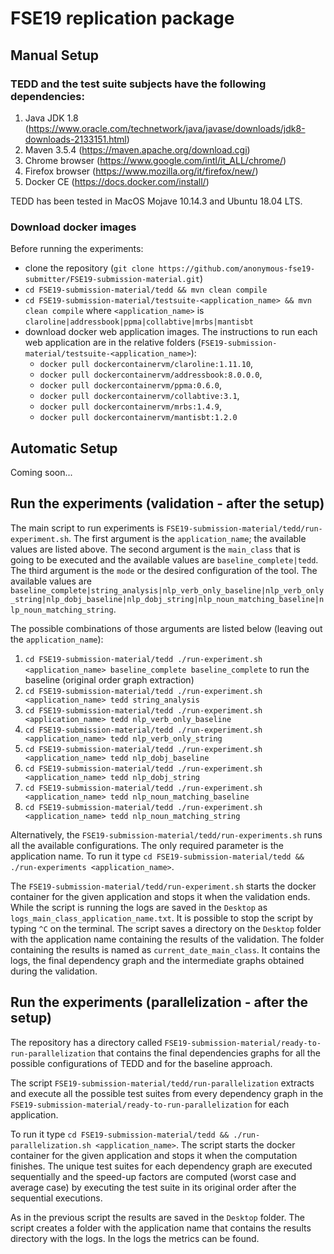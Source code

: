 # FSE19 replication package

## Manual Setup

### TEDD and the test suite subjects have the following dependencies:

1. Java JDK 1.8 (https://www.oracle.com/technetwork/java/javase/downloads/jdk8-downloads-2133151.html)
2. Maven 3.5.4 (https://maven.apache.org/download.cgi)
3. Chrome browser (https://www.google.com/intl/it_ALL/chrome/)
4. Firefox browser (https://www.mozilla.org/it/firefox/new/)
5. Docker CE (https://docs.docker.com/install/)

TEDD has been tested in MacOS Mojave 10.14.3 and Ubuntu 18.04 LTS.

### Download docker images
Before running the experiments: 
- clone the repository (`git clone https://github.com/anonymous-fse19-submitter/FSE19-submission-material.git`)
- `cd FSE19-submission-material/tedd && mvn clean compile`
- `cd FSE19-submission-material/testsuite-<application_name> && mvn clean compile` where `<application_name>` is `claroline|addressbook|ppma|collabtive|mrbs|mantisbt`
- download docker web application images. The instructions to run each web application are in the relative folders (`FSE19-submission-material/testsuite-<application_name>`):
  - `docker pull dockercontainervm/claroline:1.11.10`,
  - `docker pull dockercontainervm/addressbook:8.0.0.0`,
  - `docker pull dockercontainervm/ppma:0.6.0`,
  - `docker pull dockercontainervm/collabtive:3.1`,
  - `docker pull dockercontainervm/mrbs:1.4.9`,
  - `docker pull dockercontainervm/mantisbt:1.2.0`
  
## Automatic Setup

Coming soon...

## Run the experiments (validation - after the setup)

The main script to run experiments is `FSE19-submission-material/tedd/run-experiment.sh`. The first argument is the `application_name`; the available values are listed above. The second argument is the `main_class` that is going to be executed and the available values  are `baseline_complete|tedd`. The third argument is the `mode` or the desired configuration of the tool. The available values are `baseline_complete|string_analysis|nlp_verb_only_baseline|nlp_verb_only_string|nlp_dobj_baseline|nlp_dobj_string|nlp_noun_matching_baseline|nlp_noun_matching_string`.

The possible combinations of those arguments are listed below (leaving out the `application_name`):
1. `cd FSE19-submission-material/tedd ./run-experiment.sh <application_name> baseline_complete baseline_complete` to run the baseline (original order graph extraction)
2. `cd FSE19-submission-material/tedd ./run-experiment.sh <application_name> tedd string_analysis`
3. `cd FSE19-submission-material/tedd ./run-experiment.sh <application_name> tedd nlp_verb_only_baseline`
4. `cd FSE19-submission-material/tedd ./run-experiment.sh <application_name> tedd nlp_verb_only_string`
5. `cd FSE19-submission-material/tedd ./run-experiment.sh <application_name> tedd nlp_dobj_baseline`
6. `cd FSE19-submission-material/tedd ./run-experiment.sh <application_name> tedd nlp_dobj_string`
7. `cd FSE19-submission-material/tedd ./run-experiment.sh <application_name> tedd nlp_noun_matching_baseline`
8. `cd FSE19-submission-material/tedd ./run-experiment.sh <application_name> tedd nlp_noun_matching_string`

Alternatively, the `FSE19-submission-material/tedd/run-experiments.sh` runs all the available configurations. The only required parameter is the application name. To run it type `cd FSE19-submission-material/tedd && ./run-experiments <application_name>`.

The `FSE19-submission-material/tedd/run-experiment.sh` starts the docker container for the given application and stops it when the validation ends. While the script is running the logs are saved in the `Desktop` as `logs_main_class_application_name.txt`. It is possible to stop the script by typing `^C` on the terminal. The script saves a directory on the `Desktop` folder with the application name containing the results of the validation. The folder containing the results is named as `current_date_main_class`. It contains the logs, the final dependency graph and the intermediate graphs obtained during the validation.

## Run the experiments (parallelization - after the setup)

The repository has a directory called `FSE19-submission-material/ready-to-run-parallelization` that contains the final dependencies graphs for all the possible configurations of TEDD and for the baseline approach.

The script `FSE19-submission-material/tedd/run-parallelization` extracts and execute all the possible test suites from every dependency graph in the `FSE19-submission-material/ready-to-run-parallelization` for each application.

To run it type `cd FSE19-submission-material/tedd && ./run-parallelization.sh <application_name>`. The script starts the docker container for the given application and stops it when the computation finishes. The unique test suites for each dependency graph are executed sequentially and the speed-up factors are computed (worst case and average case) by executing the test suite in its original order after the sequential executions.

As in the previous script the results are saved in the `Desktop` folder. The script creates a folder with the application name that contains the results directory with the logs. In the logs the metrics can be found.
